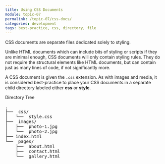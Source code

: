```yaml
---
title: Using CSS Documents
module: topic-07
permalink: /topic-07/css-docs/
categories: development
tags: best-practice, css, directory, file
---
```


<div class="divider-heading"></div>

CSS documents are separate files dedicated solely to styling.

Unlike HTML documents which can include bits of styling or scripts if they are minimal enough, CSS documents will only contain styling rules. They do not require the structural elements like HTML documents, but can contain just as many lines of code, if not significantly more.

A CSS document is given the `.css` extension. As with images and media, it is considered best-practice to place your CSS documents in a separate child directory labeled either **css** or **style**.


<div id="code-heading">Directory Tree</div>
<pre id="bash">
.
├── <i class="far fa-folder-open"></i> css/
│   └── <i class="fab fa-css3-alt"></i> style.css
├── <i class="far fa-folder-open"></i> images/
│   ├── <i class="far fa-image"></i> photo-1.jpg
│   └── <i class="far fa-image"></i> photo-2.jpg
├── index.html
└── <i class="far fa-folder-open"></i> pages/
    ├── <i class="fab fa-html5"></i> about.html
    ├── <i class="fab fa-html5"></i> contact.html
    └── <i class="fab fa-html5"></i> gallery.html
</pre>
